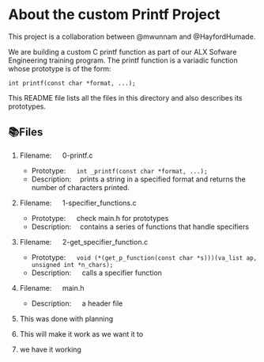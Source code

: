 <h1>About the custom Printf Project</h1>

This project is a collaboration between @mwunnam and @HayfordHumade.

We are building a custom C printf function as part of our ALX Sofware Engineering training program.
The printf function is a variadic function whose prototype is of the form:

	int printf(const char *format, ...);

This README file lists all the files in this directory and also describes its prototypes.

<h2>📚Files</h2>

1. Filename:	&emsp; 0-printf.c
   - Prototype:	&emsp; `int _printf(const char *format, ...);`
   - Description:&emsp; prints a string in a specified format and returns the number of characters printed.
 
2. Filename:	&emsp; 1-specifier_functions.c
   - Prototype:	&emsp; check main.h for prototypes
   - Description:&emsp; contains a series of functions that handle specifiers

3. Filename:	&emsp; 2-get_specifier_function.c
   - Prototype: &emsp; `void (*(get_p_function(const char *s)))(va_list ap, unsigned int *n_chars);`
   - Description: &emsp; calls a specifier function

4. Filename: &emsp; main.h
   - Description: &emsp; a header file
5. This was done with planning

6. This will make it work as  we want it to 

7. we have it working 
